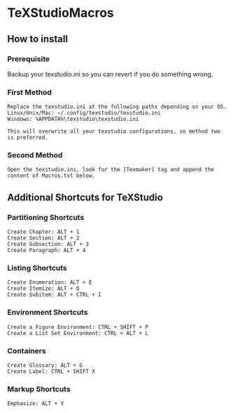 # TeXStudioMacros

## How to install
### Prerequisite 
Backup your texstudio.ini so you can revert if you do something wrong.

### First Method
```
Replace the texstudio.ini at the following paths depending on your OS.
Linux/Unix/Mac: ~/.config/texstudio/texstudio.ini
Windows: %APPDATA%\texstudio\texstudio.ini

This will overwrite all your texstudio configurations, so method two is preferred.
```
### Second Method
```
Open the texstudio.ini, look for the [Texmaker] tag and append the content of Macros.txt below.
```
## Additional Shortcuts for TeXStudio
### Partitioning Shortcuts
```
Create Chapter: ALT + 1
Create Section: ALT + 2
Create Subsection: ALT + 3
Create Paragraph: ALT + 4
```
### Listing Shortcuts
```
Create Enumeration: ALT + E
Create Itemize: ALT + Q
Create Subitem: ALT + CTRL + I
```

### Environment Shortcuts
```
Create a Figure Environment: CTRL + SHIFT + P
Create a List Set Environment: CTRL + ALT + L
```

### Containers
```
Create Glossary: ALT + G
Create Label: CTRL + SHIFT X
```

### Markup Shortcuts
```
Emphasize: ALT + V
```

